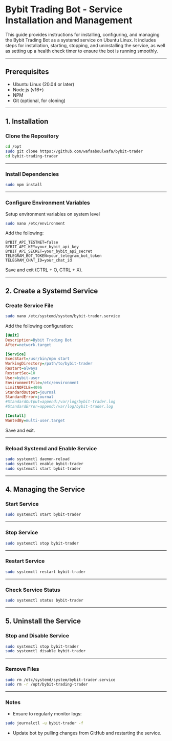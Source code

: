 # Bybit Trading Bot - Service Installation and Management

This guide provides instructions for installing, configuring, and managing the Bybit Trading Bot as a systemd service on Ubuntu Linux. It includes steps for installation, starting, stopping, and uninstalling the service, as well as setting up a health check timer to ensure the bot is running smoothly.

---

## Prerequisites

- Ubuntu Linux (20.04 or later)
- Node.js (v16+)
- NPM
- Git (optional, for cloning)

---

## 1. Installation

### Clone the Repository

```bash
cd /opt
sudo git clone https://github.com/wafaaboulwafa/bybit-trader
cd bybit-trading-trader
```

---

### Install Dependencies

```bash
sudo npm install
```

---

### Configure Environment Variables

Setup environment variables on system level

```bash
sudo nano /etc/environment
```

Add the following:

```
BYBIT_API_TESTNET=false
BYBIT_API_KEY=your_bybit_api_key
BYBIT_API_SECRET=your_bybit_api_secret
TELEGRAM_BOT_TOKEN=your_telegram_bot_token
TELEGRAM_CHAT_ID=your_chat_id
```

Save and exit (CTRL + O, CTRL + X).

---

## 2. Create a Systemd Service

### Create Service File

```bash
sudo nano /etc/systemd/system/bybit-trader.service
```

Add the following configuration:

```ini
[Unit]
Description=Bybit Trading Bot
After=network.target

[Service]
ExecStart=/usr/bin/npm start
WorkingDirectory=/path/to/bybit-trader
Restart=always
RestartSec=10
User=bybit-user
EnvironmentFile=/etc/environment
LimitNOFILE=4096
StandardOutput=journal
StandardError=journal
#StandardOutput=append:/var/log/bybit-trader.log
#StandardError=append:/var/log/bybit-trader.log

[Install]
WantedBy=multi-user.target
```

Save and exit.

---

### Reload Systemd and Enable Service

```bash
sudo systemctl daemon-reload
sudo systemctl enable bybit-trader
sudo systemctl start bybit-trader
```

---

## 4. Managing the Service

### Start Service

```bash
sudo systemctl start bybit-trader
```

---

### Stop Service

```bash
sudo systemctl stop bybit-trader
```

---

### Restart Service

```bash
sudo systemctl restart bybit-trader
```

---

### Check Service Status

```bash
sudo systemctl status bybit-trader
```

---

## 5. Uninstall the Service

### Stop and Disable Service

```bash
sudo systemctl stop bybit-trader
sudo systemctl disable bybit-trader
```

---

### Remove Files

```bash
sudo rm /etc/systemd/system/bybit-trader.service
sudo rm -r /opt/bybit-trading-trader
```

---

### Notes

- Ensure to regularly monitor logs:

```bash
sudo journalctl -u bybit-trader -f
```

- Update bot by pulling changes from GitHub and restarting the service.
